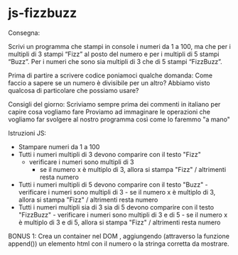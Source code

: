 # js-fizzbuzz

Consegna:

Scrivi un programma che stampi in console i numeri da 1 a 100, ma che per i multipli di 3 stampi “Fizz” al posto del numero e per i multipli di 5 stampi “Buzz”. Per i numeri che sono sia multipli di 3 che di 5 stampi “FizzBuzz”.

Prima di partire a scrivere codice poniamoci qualche domanda:
Come faccio a sapere se un numero è divisibile per un altro? Abbiamo visto qualcosa di particolare che possiamo usare?

Consigli del giorno:
Scriviamo sempre prima dei commenti in italiano per capire cosa vogliamo fare
Proviamo ad immaginare le operazioni che vogliamo far svolgere al nostro programma così come lo faremmo "a mano"

Istruzioni JS:
- Stampare numeri da 1 a 100 
- Tutti i numeri multipli di 3 devono comparire con il testo "Fizz"
    - verificare i numeri sono multipli di 3
        - se il numero x è multiplo di 3, allora si stampa "Fizz" / altrimenti resta numero
- Tutti i numeri multipli di 5 devono comparire con il testo "Buzz"
      - verificare i numeri sono multipli di 3
        - se il numero x è multiplo di 3, allora si stampa "Fizz" / altrimenti resta numero
- Tutti i numeri multipli sia di 3 sia di 5 devono comparire con il testo "FizzBuzz"
      - verificare i numeri sono multipli di 3 e di 5
        - se il numero x è multiplo di 3 e di 5, allora si stampa "Fizz" / altrimenti resta numero


BONUS 1:
Crea un container nel DOM , aggiungendo (attraverso la funzione append()) un elemento html con il numero o la stringa corretta da mostrare.